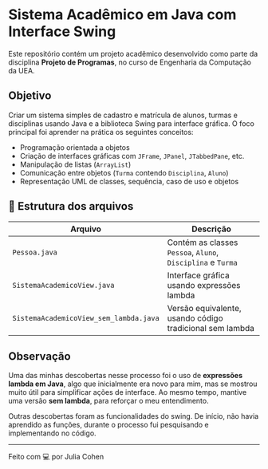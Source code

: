 # Sistema Acadêmico em Java com Interface Swing

Este repositório contém um projeto acadêmico desenvolvido como parte da disciplina **Projeto de Programas**, no curso de Engenharia da Computação da UEA.

## Objetivo

Criar um sistema simples de cadastro e matrícula de alunos, turmas e disciplinas usando Java e a biblioteca Swing para interface gráfica. O foco principal foi aprender na prática os seguintes conceitos:

- Programação orientada a objetos
- Criação de interfaces gráficas com `JFrame`, `JPanel`, `JTabbedPane`, etc.
- Manipulação de listas (`ArrayList`)
- Comunicação entre objetos (`Turma` contendo `Disciplina`, `Aluno`)
- Representação UML de classes, sequência, caso de uso e objetos

## 📁 Estrutura dos arquivos

| Arquivo | Descrição |
|--------|-----------|
| `Pessoa.java` | Contém as classes `Pessoa`, `Aluno`, `Disciplina` e `Turma` |
| `SistemaAcademicoView.java` | Interface gráfica usando expressões lambda |
| `SistemaAcademicoView_sem_lambda.java` | Versão equivalente, usando código tradicional sem lambda |

## Observação

Uma das minhas descobertas nesse processo foi o uso de **expressões lambda em Java**, algo que inicialmente era novo para mim, mas se mostrou muito útil para simplificar ações de interface. Ao mesmo tempo, mantive uma versão **sem lambda**, para reforçar o meu entendimento.

Outras descobertas foram as funcionalidades do swing. De início, não havia aprendido as funções, durante o processo fui pesquisando e implementando no código. 

---

Feito com 💻 por Julia Cohen
